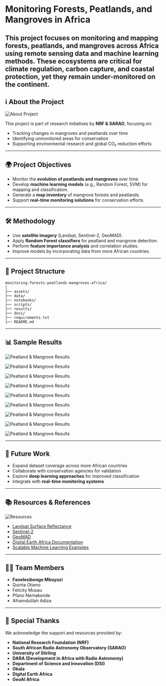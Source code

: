 # Monitoring Forests, Peatlands, and Mangroves in Africa

This project focuses on monitoring and mapping **forests, peatlands, and mangroves** across Africa using remote sensing data and machine learning methods. These ecosystems are critical for climate regulation, carbon capture, and coastal protection, yet they remain under-monitored on the continent.
---

## ℹ️ About the Project
![About Project](assets/about_image1.jpg)

This project is part of research initiatives by **NRF & SARAO**, focusing on:
- Tracking changes in mangroves and peatlands over time  
- Identifying unmonitored areas for conservation  
- Supporting environmental research and global CO₂ reduction efforts  
---

## 🌍 Project Objectives
- Monitor the **evolution of peatlands and mangroves** over time.  
- Develop **machine learning models** (e.g., Random Forest, SVM) for mapping and classification.  
- Generate a **map inventory** of mangrove forests and peatlands.  
- Support **real-time monitoring solutions** for conservation efforts.  

---

## 🛠️ Methodology
- Use **satellite imagery** (Landsat, Sentinel-2, GeoMAD).  
- Apply **Random Forest classifiers** for peatland and mangrove detection.  
- Perform **feature importance analysis** and correlation studies.  
- Improve models by incorporating data from more African countries.  

---

## 📂 Project Structure
```
monitoring-forests-peatlands-mangroves-africa/
│
├── assets/                 
├── data/
├── notebooks/
├── scripts/
├── results/
├── docs/
├── requirements.txt
├── README.md
```

---

## 📊 Sample Results
![Peatland & Mangrove Results](assets/results_image1.jpg)

![Peatland & Mangrove Results](assets/results_image2.jpg)

![Peatland & Mangrove Results](assets/results_image3.jpg)

![Peatland & Mangrove Results](assets/results_image4.jpg)

![Peatland & Mangrove Results](assets/results_image5.jpg)

![Peatland & Mangrove Results](assets/results_image6.jpg)

![Peatland & Mangrove Results](assets/results_image7.jpg)

![Peatland & Mangrove Results](assets/results_image8.jpg)

![Peatland & Mangrove Results](assets/results_image9.jpg)


---

## 🚀 Future Work
- Expand dataset coverage across more African countries  
- Collaborate with conservation agencies for validation  
- Explore **deep learning approaches** for improved classification  
- Integrate with **real-time monitoring systems**

---

## 📚 Resources & References
![Resources](assets/about_image1.jpg)
- [Landsat Surface Reflectance](https://github.com/digitalearthafrica/deafrica-sandbox-notebooks/blob/main/Datasets/Landsat_Surface_Reflectance.ipynb)  
- [Sentinel-2](https://github.com/digitalearthafrica/deafrica-sandbox-notebooks/blob/main/Datasets/Sentinel_2.ipynb)  
- [GeoMAD](https://github.com/digitalearthafrica/deafrica-sandbox-notebooks/blob/main/Datasets/GeoMAD.ipynb)  
- [Digital Earth Africa Documentation](https://docs.digitalearthafrica.org/en/latest/data_specs/index.html)  
- [Scalable Machine Learning Examples](https://github.com/digitalearthafrica/deafrica-sandbox-notebooks/tree/main/Real_world_examples/Scalable_machine_learning)  

---

## 👩‍💻 Team Members
- **Fanelesibonge Mbuyazi**  
- Quinta Otieno  
- Felicity Musau  
- Pfano Nemakonde  
- Alhamdulilah Adiza  

---

## 🙏 Special Thanks
We acknowledge the support and resources provided by:  
- **National Research Foundation (NRF)**  
- **South African Radio Astronomy Observatory (SARAO)**  
- **University of Stirling**  
- **DARA (Development in Africa with Radio Astronomy)**  
- **Department of Science and Innovation (DSI)**  
- **Okala**  
- **Digital Earth Africa**  
- **GeoAI Africa**  
